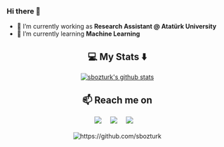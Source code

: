 ### Hi there 👋

- 🔭 I’m currently working as <b>Research Assistant @ Atatürk University</b>
- 🌱 I’m currently learning <b>Machine Learning</b>

<h2  align="center">💻 My Stats ⬇️ </h2>
<div align="center">

[![sbozturk's github stats](https://github-readme-stats.vercel.app/api?username=sbozturk)](https://github.com/sbozturk/github-readme-stats)

</div>


<h2  align="center">📫 Reach me on</h2>
<p align="center">
  <a target="_blank"href="https://www.linkedin.com/in/sbozturk/"><img src="https://img.shields.io/badge/linkedin-%230077B5.svg?&style=for-the-badge&logo=linkedin&logoColor=white" /></a>&nbsp;&nbsp;&nbsp;&nbsp;
  <a target="_blank"href="https://twitter.com/sbozturk"><img src="https://img.shields.io/badge/twitter-%231DA1F2.svg?&style=for-the-badge&logo=twitter&logoColor=white" /></a>&nbsp;&nbsp;&nbsp;&nbsp;
  <a href="mailto:sbozturk1907@gmail.com?subject=Hello%20Buğra,%20From%20Github"><img src="https://img.shields.io/badge/gmail-%23D14836.svg?&style=for-the-badge&logo=gmail&logoColor=white" /></a>&nbsp;&nbsp;&nbsp;&nbsp;
  <br><br>
  <img src="https://komarev.com/ghpvc/?username=sbozturk" alt="https://github.com/sbozturk" />
</p>
